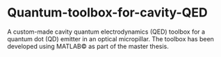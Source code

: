 # Quantum-toolbox-for-cavity-QED
A custom-made cavity quantum electrodynamics (QED) toolbox for a quantum dot (QD) emitter in an optical micropillar. The toolbox has been developed using MATLAB© as part of the master thesis.
